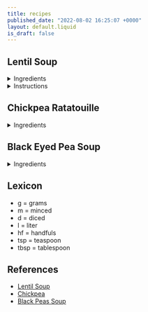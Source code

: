 ```yaml
---
title: recipes
published_date: "2022-08-02 16:25:07 +0000"
layout: default.liquid
is_draft: false
---
```


## Lentil Soup

<details>

<summary> Ingredients </summary>

  - 2 tbsp **olive oil**
  - 1 **onion** (diced)
  - 2 - 3 **carrots** (diced)
  - 2 **celery** ribs (diced)
  - 2 cloves **garlic** (minced)
  - 100 grams **green beans**
  - 2 **tomatoes** (diced)
  - 450 grams **baby potatoes** (diced)
  - 290 grams dried **lentils**
  - 1.5 tsp **paprika**
  - 0.5 tsp **cumin**
  - 0.5 tsp **curry**
  - 1.4 l **water/broth**
  - 2 hf **spinach/kale**
  - 1 **lemon**
  - 12 g **parsley**

  </details>

<details>

<summary> Instructions </summary>

 1. Heat olive oil in pot.  
 2. Add garlic, onion, carrots & celery. Saute for 5 minutes.
 3. Add paprika, curry & cumin. Saute 1 minute.
 4. Add green beans, tomatoes, potatoes, lentils, and broth/water. Simmer 30 - 35 minutes.
 5. Add spinach/kale. Stir for 5 minutes.
 6. Add lemon juice, and salt or pepper.

### Observations

 - Potatoes can be replaced with sweet potatoes.
 - In place of cumin use herbs de Provence
 - Serve with bread

 </details>

## Chickpea Ratatouille

<details>

<summary> Ingredients </summary>

 
  - 2 tbsp **olive oil**
  - 2 Bell Peppers (diced)
  - 1 **onion** (diced)
  - 4 cloves **garlic** (minced)
  - 500g cherry **tomatoes** (diced)
  - 1 eggplant (diced)
  - 2 medium zucchini (diced) 
  - 2 tsp **herbs de Provence**
  - 3 cups cooked **Chickpeas**

</details>

## Black Eyed Pea Soup

<details>
<summary> Ingredients </summary>

  - 454 g **black eyed peas**
   
</details>


## Lexicon

- g = grams
- m = minced
- d = diced
- l = liter
- hf = handfuls
- tsp = teaspoon
- tbsp = tablespoon

## References

- <a target="blank" href="https://simple-veganista.com/hearty-lentil-soup/print/29555/">Lentil Soup</a>
- [Chickpea](https://simple-veganista.com/chickpea-ratatouille-nicoise/#tasty-recipes-8822-jump-target)
- <a target="_blank" href="https://simple-veganista.com/black-eyed-pea-soup/#tasty-recipes-50891-jump-target">Black Peas Soup</a>
